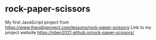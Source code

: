 # rock-paper-scissors
My first JavaScript project from https://www.theodinproject.com/lessons/rock-paper-scissors
Link to my project website https://nben2021.github.io/rock-paper-scissors/
